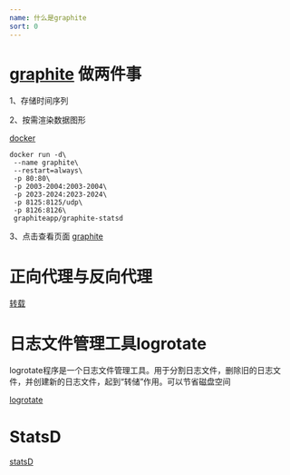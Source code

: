 ```yaml
---
name: 什么是graphite
sort: 0
---
```


# [graphite](http://47.104.66.33:8080) 做两件事

1、存储时间序列

2、按需渲染数据图形

[docker](https://github.com/graphite-project/docker-graphite-statsd)

```
docker run -d\
 --name graphite\
 --restart=always\
 -p 80:80\
 -p 2003-2004:2003-2004\
 -p 2023-2024:2023-2024\
 -p 8125:8125/udp\
 -p 8126:8126\
 graphiteapp/graphite-statsd
```

3、点击查看页面
[graphite](http://47.104.66.33:8080)

# 正向代理与反向代理

[转载](https://www.cnblogs.com/Anker/p/6056540.html)

# 日志文件管理工具logrotate

logrotate程序是一个日志文件管理工具。用于分割日志文件，删除旧的日志文件，并创建新的日志文件，起到“转储”作用。可以节省磁盘空间

[logrotate](http://www.cnblogs.com/kevingrace/p/6307298.html)

# StatsD

[statsD](https://github.com/etsy/statsd#concepts)
